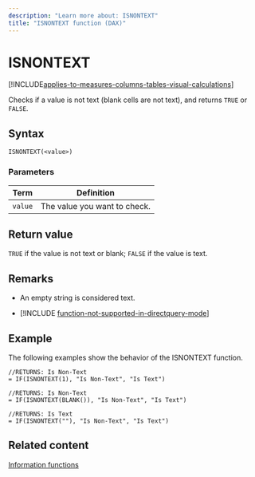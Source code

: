 ```yaml
---
description: "Learn more about: ISNONTEXT"
title: "ISNONTEXT function (DAX)"
---
```

# ISNONTEXT

[!INCLUDE[applies-to-measures-columns-tables-visual-calculations](includes/applies-to-measures-columns-tables-visual-calculations.md)]

Checks if a value is not text (blank cells are not text), and returns `TRUE` or `FALSE`.  
  
## Syntax  
  
```dax
ISNONTEXT(<value>)  
```
  
### Parameters  
  
|Term|Definition|  
|--------|--------------|  
|`value`|The value you want to check.|  
  
## Return value

`TRUE` if the value is not text or blank; `FALSE` if the value is text.  
  
## Remarks

- An empty string is considered text.  

- [!INCLUDE [function-not-supported-in-directquery-mode](includes/function-not-supported-in-directquery-mode.md)]
  
## Example

The following examples show the behavior of the ISNONTEXT function.  
  
```dax
//RETURNS: Is Non-Text  
= IF(ISNONTEXT(1), "Is Non-Text", "Is Text")  
  
//RETURNS: Is Non-Text  
= IF(ISNONTEXT(BLANK()), "Is Non-Text", "Is Text")  
  
//RETURNS: Is Text  
= IF(ISNONTEXT(""), "Is Non-Text", "Is Text")  
```
  
## Related content

[Information functions](information-functions-dax.md)  
